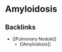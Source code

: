 # Amyloidosis

## Backlinks
* [[Pulmonary Nodule]]
	* [[Amyloidosis]]

<!-- {BearID:8ABC36CD-6F1A-4002-9580-0888E7DDC392-2276-0000198996395507} -->
